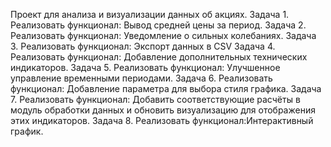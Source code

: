 Проект для анализа и визуализации данных об акциях.
Задача 1.
Реализовать функционал: Вывод средней цены за период.
Задача 2.
Реализовать функционал: Уведомление о сильных колебаниях.
Задача 3.
Реализовать функционал: Экспорт данных в CSV
Задача 4.
Реализовать функционал: Добавление дополнительных технических индикаторов.
Задача 5.
Реализовать функционал: Улучшенное управление временными периодами.
Задача 6.
Реализовать функционал: Добавление параметра для выбора стиля графика.
Задача 7.
Реализовать функционал: Добавить соответствующие расчёты в модуль обработки данных и обновить визуализацию для отображения этих индикаторов.
Задача 8.
Реализовать функционал:Интерактивный график.

